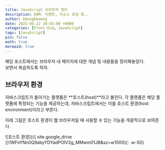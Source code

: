 ```yaml
---
title: JavaScript 브라우저 정리
description: DOM, 이벤트, 리소스 로딩 등..
author: bbungbbaeng
date: 2025-05-22 20:43:00 +0900
categories: [Front-End, JavaScript]
tags: [JavaScript]
pin: false
math: true
mermaid: true
---
```


해당 포스트에서는 브라우저 내 페이지에 대한 개념 및 내용들을 정리해놓았다.  
보면서 복습하도록 하자.

## **브라우저 환경**

자바스크립트가 돌아가는 플랫폼은 **호스트(host)**라고 불린다. 각 플랫폼은 해당 플랫폼에 특정되는 기능을 제공하는데, 자바스크립트에서는 이를 호스트 환경(host environment)이라고 부른다.  

아래 그림은 호스트 환경이 웹 브라우저일 때 사용할 수 있는 기능을 개괄적으로 보여준다.

![호스트 환경]({{ site.google_drive }}1WFnYNn0Q9abyYDYadPOIV2g_MMwm01JB&sz=w1000){: .w-50} 

<br>

